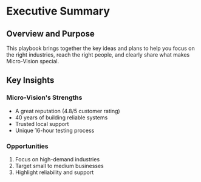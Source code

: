 # Executive Summary

## Overview and Purpose

This playbook brings together the key ideas and plans to help you focus on the right industries, reach the right people, and clearly share what makes Micro-Vision special.

## Key Insights

### Micro-Vision's Strengths
* A great reputation (4.8/5 customer rating)
* 40 years of building reliable systems
* Trusted local support
* Unique 16-hour testing process

### Opportunities
1. Focus on high-demand industries
2. Target small to medium businesses
3. Highlight reliability and support